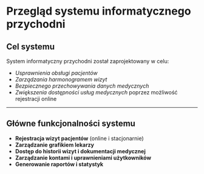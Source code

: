# Przegląd systemu informatycznego przychodni

## Cel systemu

System informatyczny przychodni został zaprojektowany w celu:
- *Usprawnienia obsługi pacjentów*
- *Zarządzania harmonogramem wizyt*
- *Bezpiecznego przechowywania danych medycznych*
- *Zwiększenia dostępności usług medycznych* poprzez możliwość rejestracji online

---

## Główne funkcjonalności systemu

- **Rejestracja wizyt pacjentów** (online i stacjonarnie)
- **Zarządzanie grafikiem lekarzy**
- **Dostęp do historii wizyt i dokumentacji medycznej**
- **Zarządzanie kontami i uprawnieniami użytkowników**
- **Generowanie raportów i statystyk**